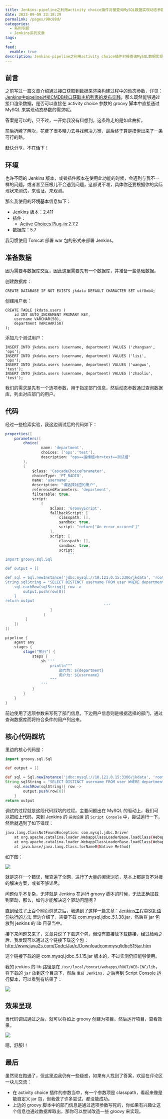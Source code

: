 ```yaml
---
title: Jenkins-pipeline之利用activity choice插件对接查询MySQL数据实现动态参数化的功能
date: 2023-09-09 23:18:29
permalink: /pages/90c88d/
categories:
  - 系列专题
  - Jenkins系列文章
tags:
  -
feed:
  enable: true
description: Jenkins-pipeline之利用activity choice插件对接查询MySQL数据实现动态参数化的功能
---
```


## 前言

之前写过一篇文章介绍通过接口获取到数据来渲染构建过程中的动态参数，详见：[Jenkins中pipeline对接CMDB接口获取主机列表的发布实践](https://wiki.eryajf.net/pages/73a9c5/#_1-%E5%89%8D%E8%A8%80)。那么既然能够通过接口渲染数据，是否可以直接在 activity choice 参数的 groovy 脚本中直接通过 MySQL 来实现动态参数的需求呢。

答案是可以的，只不过，一开始我没有料想到，这条路走的是如此曲折。

前后折腾了两次，花费了很多精力去寻找解决方案，最后终于算是摸索出来了一条可行的路。

赶快分享，不在话下！

## 环境

也许不同的 Jenkins 版本，或者插件版本在使用此功能的时候，会遇到与我不一样的问题，或者甚至压根儿不会遇到问题，这都说不准，具体你还要根据你的实际现状来测试，来验证，来观测。

那么我使用的环境基本信息如下：

- Jenkins 版本：2.411
- 插件：
	- [Active Choices Plug-in](https://plugins.jenkins.io/uno-choice):2.7.2
- 数据库：5.7

我习惯使用 Tomcat 部署 war 包的形式来部署 Jenkins。

## 准备数据

因为需要与数据库交互，因此这里需要先有一个数据库，并准备一些基础数据。

创建数据库：

```mysql
CREATE DATABASE IF NOT EXISTS jkdata DEFAULT CHARACTER SET utf8mb4;
```

创建用户表：

```mysql
CREATE TABLE jkdata.users (
    id INT AUTO_INCREMENT PRIMARY KEY,
    username VARCHAR(50),
    department VARCHAR(50)
);
```

添加几个测试用户：

```mysql
INSERT INTO jkdata.users (username, department) VALUES ('zhangsan', 'ops');
INSERT INTO jkdata.users (username, department) VALUES ('lisi', 'ops');
INSERT INTO jkdata.users (username, department) VALUES ('wangwu', 'test');
INSERT INTO jkdata.users (username, department) VALUES ('zhaoliu', 'test');
```

我们的需求是先有一个选项参数，用于指定部门信息，然后动态参数通过查询数据库，列出对应部门的用户。

## 代码

经过一些检索实验，我这边调试后的代码如下：

```groovy
properties([
    parameters([
        choice(
                name: 'department',
                choices: ['ops','test'],
                description: "ops==运维组<br>test==测试组"
        ),
        [
            $class: 'CascadeChoiceParameter',
            choiceType: 'PT_RADIO',
            name: 'username',
            description: "请选择对应的用户",
            referencedParameters: 'department',
            filterable: true,
            script:
                [
                    $class: 'GroovyScript',
                    fallbackScript: [
                        classpath: [],
                        sandbox: true,
                        script: "return['An error occured']"
                    ],
                    script: [
                        classpath: [],
                        sandbox: true,
                        script:
                            '''
import groovy.sql.Sql

def output = []

def sql = Sql.newInstance('jdbc:mysql://10.121.0.15:3306/jkdata', 'root', 'lXg51rUq0XWr', 'com.mysql.jdbc.Driver')
String sqlString = "SELECT DISTINCT username FROM user WHERE department = \'${department}\'"
    sql.eachRow(sqlString){ row ->
        output.push(row[0])
    }
return output
                                            '''
                    ]
                 ]
         ]
    ])
])

pipeline {
    agent any
    stages {
        stage("执行") {
            steps {
                sh '''
                    println"""
                        部门为: ${department}
                        用户为: ${username}
                    """
                '''
            }
        }
    }
}
```

前边使用了选项参数来写死了部门信息，下边用户信息则是根据选择的部门，通过查询数据库而将符合条件的用户列出来。

## 核心代码踩坑

里边的核心代码是：

```groovy
import groovy.sql.Sql

def output = []

def sql = Sql.newInstance('jdbc:mysql://10.121.0.15:3306/jkdata', 'root', 'lXg51rUq0XWr', 'com.mysql.jdbc.Driver')
String sqlString = "SELECT DISTINCT username FROM user WHERE department = \'${department}\'"
    sql.eachRow(sqlString){ row ->
        output.push(row[0])
    }
return output
```

调试的过程就是这段代码踩坑的过程。主要问题出在 MySQL 的驱动上，我们可以把如上代码，来到 Jenkins 的 `系统设置` 的 `Script Console` 中，尝试运行一下，然后就遇到了如下错误：

```sh
java.lang.ClassNotFoundException: com.mysql.jdbc.Driver
	at org.apache.catalina.loader.WebappClassLoaderBase.loadClass(WebappClassLoaderBase.java:1420)
	at org.apache.catalina.loader.WebappClassLoaderBase.loadClass(WebappClassLoaderBase.java:1228)
	at java.base/java.lang.Class.forName0(Native Method)
```

如下图：

![](https://t.eryajf.net/imgs/2023/09/1694272861789.png)

就是这样一个错误，我查遍了全网，进行了大量的阅读浏览，基本上都是货不对板的解决方案，或者不够详尽。

问题似乎不复杂，无非就是 Jenkins 在运行 groovy 脚本的时候，无法正确加载到驱动，那么，如何才能解决这个驱动问题呢？

直到经过了上百个网页浏览之后，我遇到了这样一篇文章：[Jenkins工程中SQL语句执行的方法](https://www.cnblogs.com/Bug-Hunter/p/11277665.html) 里边介绍了，需要下载 com.mysql.jdbc_5.1.38.jar，然后将 jar 包放到 jenkins 的 lib 目录当中。

接下来问题又来了，文章只说了下载这个包，但没有直接放下载链接，经过检索之后，我发现可以通过这个链接下载这个包： http://www.java2s.com/Code/Jar/c/Downloadcommysqljdbc515jar.htm

这个链接下载的是 com.mysql.jdbc_5.1.15.jar 版本的，不过实测仍旧能够使用。

我的 jenkins 的 lib 路径是在 `/usr/local/tomcat/webapps/ROOT/WEB-INF/lib`，将下载的 `jar` 放到这个目录下，然后 `重启 Jenkins`，之后再到 Script Console 运行脚本，可以看到有结果了：

![](https://t.eryajf.net/imgs/2023/09/1694272874733.png)

## 效果呈现

当代码调试通过之后，就可以将如上 groovy 创建为项目，然后运行项目，查看效果。

![](https://t.eryajf.net/imgs/2023/09/1694272028025.gif)

嗯，舒服!！

## 最后

虽然现在跑通了，但这里边我仍有一些疑惑，如果有人找到了答案，欢迎在评论区一块儿交流：

- 在 activity choice 插件的参数当中，有一个参数项是 classpath，看起来像是能自定义 jar 包，但我做了许多尝试，都没能成功。
- 上边的 groovy 脚本中的部门信息是通过选项参数写死的，你如果有兴趣让这个信息也通过数据库取出，那你可以尝试改造一些 groovy 来实现。